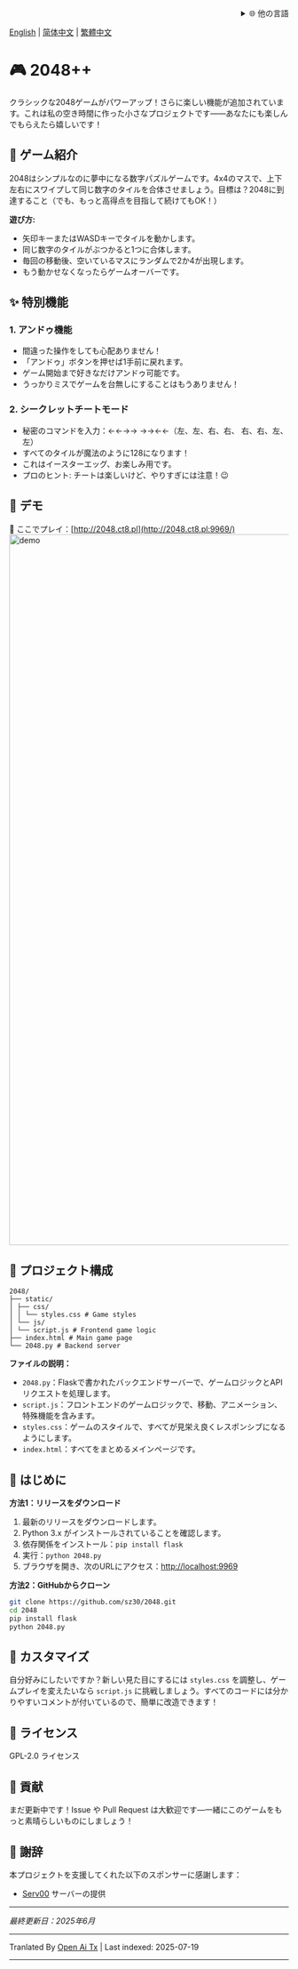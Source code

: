 <div align="right">
  <details>
    <summary >🌐 他の言語</summary>
    <div>
      <div align="center">
        <a href="https://openaitx.github.io/view.html?user=sz30&project=2048-magic&lang=ja">日本語</a>
        | <a href="https://openaitx.github.io/view.html?user=sz30&project=2048-magic&lang=ko">한국어</a>
        | <a href="https://openaitx.github.io/view.html?user=sz30&project=2048-magic&lang=hi">हिन्दी</a>
        | <a href="https://openaitx.github.io/view.html?user=sz30&project=2048-magic&lang=th">ไทย</a>
        | <a href="https://openaitx.github.io/view.html?user=sz30&project=2048-magic&lang=fr">Français</a>
        | <a href="https://openaitx.github.io/view.html?user=sz30&project=2048-magic&lang=de">Deutsch</a>
        | <a href="https://openaitx.github.io/view.html?user=sz30&project=2048-magic&lang=es">Español</a>
        | <a href="https://openaitx.github.io/view.html?user=sz30&project=2048-magic&lang=it">Itapano</a>
        | <a href="https://openaitx.github.io/view.html?user=sz30&project=2048-magic&lang=ru">Русский</a>
        | <a href="https://openaitx.github.io/view.html?user=sz30&project=2048-magic&lang=pt">Português</a>
        | <a href="https://openaitx.github.io/view.html?user=sz30&project=2048-magic&lang=nl">Nederlands</a>
        | <a href="https://openaitx.github.io/view.html?user=sz30&project=2048-magic&lang=pl">Polski</a>
        | <a href="https://openaitx.github.io/view.html?user=sz30&project=2048-magic&lang=ar">العربية</a>
        | <a href="https://openaitx.github.io/view.html?user=sz30&project=2048-magic&lang=fa">فارسی</a>
        | <a href="https://openaitx.github.io/view.html?user=sz30&project=2048-magic&lang=tr">Türkçe</a>
        | <a href="https://openaitx.github.io/view.html?user=sz30&project=2048-magic&lang=vi">Tiếng Việt</a>
        | <a href="https://openaitx.github.io/view.html?user=sz30&project=2048-magic&lang=id">Bahasa Indonesia</a>
      </div>
    </div>
  </details>
</div>


[English](https://raw.githubusercontent.com/sz30/2048-magic/main/README.md) | [简体中文](https://raw.githubusercontent.com/sz30/2048-magic/main/README.zh-CN.md) | [繁體中文](https://raw.githubusercontent.com/sz30/2048-magic/main/README.zh-TW.md)

# 🎮 2048++

クラシックな2048ゲームがパワーアップ！さらに楽しい機能が追加されています。これは私の空き時間に作った小さなプロジェクトです――あなたにも楽しんでもらえたら嬉しいです！

## 🎯 ゲーム紹介

2048はシンプルなのに夢中になる数字パズルゲームです。4x4のマスで、上下左右にスワイプして同じ数字のタイルを合体させましょう。目標は？2048に到達すること（でも、もっと高得点を目指して続けてもOK！）

**遊び方:**
- 矢印キーまたはWASDキーでタイルを動かします。
- 同じ数字のタイルがぶつかると1つに合体します。
- 毎回の移動後、空いているマスにランダムで2か4が出現します。
- もう動かせなくなったらゲームオーバーです。

## ✨ 特別機能

### 1. アンドゥ機能
- 間違った操作をしても心配ありません！
- 「アンドゥ」ボタンを押せば1手前に戻れます。
- ゲーム開始まで好きなだけアンドゥ可能です。
- うっかりミスでゲームを台無しにすることはもうありません！

### 2. シークレットチートモード
- 秘密のコマンドを入力：←←→→ →→←←（左、左、右、右、 右、右、左、左）
- すべてのタイルが魔法のように128になります！
- これはイースターエッグ、お楽しみ用です。
- プロのヒント: チートは楽しいけど、やりすぎには注意！😉

## 🎯 デモ

🎯 ここでプレイ：[http://2048.ct8.pl](http://2048.ct8.pl:9969/)
<img width="1279" alt="demo" src="https://github.com/user-attachments/assets/0df2c956-b6d9-4371-a916-f6ac3ae642be" />



## 📁 プロジェクト構成
```
2048/
├── static/
│ ├── css/
│ │ └── styles.css # Game styles
│ └── js/
│ └── script.js # Frontend game logic
├── index.html # Main game page
└── 2048.py # Backend server
```
**ファイルの説明：**
- `2048.py`：Flaskで書かれたバックエンドサーバーで、ゲームロジックとAPIリクエストを処理します。
- `script.js`：フロントエンドのゲームロジックで、移動、アニメーション、特殊機能を含みます。
- `styles.css`：ゲームのスタイルで、すべてが見栄え良くレスポンシブになるようにします。
- `index.html`：すべてをまとめるメインページです。

## 🚀 はじめに

**方法1：リリースをダウンロード**
1. 最新のリリースをダウンロードします。
2. Python 3.x がインストールされていることを確認します。
3. 依存関係をインストール：`pip install flask`
4. 実行：`python 2048.py`
5. ブラウザを開き、次のURLにアクセス：[http://localhost:9969](http://localhost:9969)

**方法2：GitHubからクローン**
```bash
git clone https://github.com/sz30/2048.git
cd 2048
pip install flask
python 2048.py
```
## 🎨 カスタマイズ

自分好みにしたいですか？新しい見た目にするには `styles.css` を調整し、ゲームプレイを変えたいなら `script.js` に挑戦しましょう。すべてのコードには分かりやすいコメントが付いているので、簡単に改造できます！

## 📝 ライセンス

GPL-2.0 ライセンス

## 🤝 貢献

まだ更新中です！Issue や Pull Request は大歓迎です—一緒にこのゲームをもっと素晴らしいものにしましょう！


## 🙏 謝辞

本プロジェクトを支援してくれた以下のスポンサーに感謝します：
- [Serv00](https://www.serv00.com/) サーバーの提供

---
_最終更新日：2025年6月_



---

Tranlated By [Open Ai Tx](https://github.com/OpenAiTx/OpenAiTx) | Last indexed: 2025-07-19

---